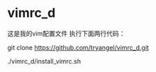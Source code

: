 # vimrc_d
这是我的vim配置文件
执行下面两行代码：

git clone https://github.com/tryangel/vimrc_d.git

./vimrc_d/install_vimrc.sh
